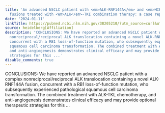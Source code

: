 ```yaml
---
title: 'An advanced NSCLC patient with <em>ALK-RNF144A</em> and <em>HIP1-ALK</em>
  fusions treated with <em>ALK</em>-TKI combination therapy: a case report'
date: '2024-01-11'
linkTitle: https://pubmed.ncbi.nlm.nih.gov/38205210/?utm_source=curl&utm_medium=rss&utm_campaign=pubmed-2&utm_content=1FakS-2QOkCT8HsMOQP1bCRQ4YzyumYOmxmF0moLsQ3dFB1E9V&fc=20220326224207&ff=20240111170708&v=2.18.0
source: heidelberg[Affiliation]
description: 'CONCLUSIONS: We have reported an advanced NSCLC patient with a complex
  nonreciprocal/reciprocal ALK translocation containing a novel ALK-RNF144A fusion,
  concurrent with a RB1 loss-of-function mutation, who subsequently experienced pathological
  squamous cell carcinoma transformation. The combined treatment with ALK-TKI, chemotherapy,
  and anti-angiogenesis demonstrates clinical efficacy and may provide optional therapeutic
  strategies for this ...'
disable_comments: true
---
```

CONCLUSIONS: We have reported an advanced NSCLC patient with a complex nonreciprocal/reciprocal ALK translocation containing a novel ALK-RNF144A fusion, concurrent with a RB1 loss-of-function mutation, who subsequently experienced pathological squamous cell carcinoma transformation. The combined treatment with ALK-TKI, chemotherapy, and anti-angiogenesis demonstrates clinical efficacy and may provide optional therapeutic strategies for this ...